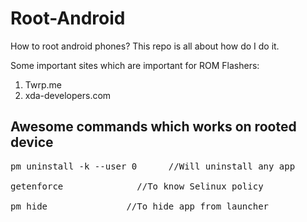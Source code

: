 # Root-Android

How to root android phones? This repo is all about how do I do it.

Some important sites which are important for ROM Flashers:

1. Twrp.me
2. xda-developers.com


## Awesome commands which works on rooted device
<pre>
pm uninstall -k --user 0 <package name>		//Will uninstall any app

getenforce				//To know Selinux policy

pm hide <package name>				//To hide app from launcher
</pre>
